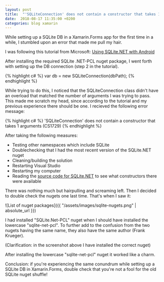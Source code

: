 ```yaml
---
layout: post
title:  "'SQLiteConnection' does not contain a constructor that takes 1 arguments (CS1729) and the importance of installing the correct nuget"
date:  2018-08-17 11:35:00 +0200
categories: blog xamarin
---
```

While setting up a SQLite DB in a Xamarin.Forms app for the first time in a while, I stumbled upon an error that made me pull my hair.

I was following this tutorial from Microsoft: [Using SQLite.NET with Android][sqlite-tutorial]

After installing the required SQLite .NET-PCL nuget package, I went forth with setting up the DB connection (step 2 in the tutorial).

{% highlight c# %}
var db = new SQLiteConnection(dbPath);
{% endhighlight %}

While trying to do this, I noticed that the SQLiteConnection class didn't have an overload that matched the number of arguments I was trying to pass.
This made me scratch my head, since according to the tutorial and my previous experience there should be one. I recieved the following error message: 

{% highlight c# %}
'SQLiteConnection' does not contain a constructor that takes 1 arguments (CS1729)
{% endhighlight %}

After taking the following measures:

<ul>
	<li>Testing other namespaces which include SQLite</li>
	<li>Doublechecking that I had the most recent version of the SQLite.NET nuget</li>
	<li>Cleaning/building the solution</li>
	<li>Restarting Visual Studio</li>
	<li>Restarting my computer</li>
	<li>Reading the <a href="https://github.com/praeclarum/sqlite-net">source code for SQLite.NET</a> to see what constructors there were available</li>
</ul>

There was nothing much but hairpulling and screaming left. Then I decided to double check the nugets one last time. That's when I saw it:

![List of nuget packages]({{ "/assets/images/sqlite-nugets.png" | absolute_url }})

I had installed "SQLite.Net-PCL" nuget when I should have installed the lowercase "sqlite-net-pcl". To further add to the confusion from the two nugets having the same name, they also have the same author (Frank Krueger).

(Clarification: in the screenshot above I have installed the correct nuget)

After installing the lowercase "sqlite-net-pcl" nuget it worked like a charm.

Conclusion: if you're experiencing the same conundrum while setting up a SQLite DB in Xamarin.Forms, double check that you're not a fool for the old SQLite nuget shuffle!

[sqlite-tutorial]: https://docs.microsoft.com/en-us/xamarin/android/data-cloud/data-access/using-sqlite-orm
[source-sqlnet]: https://github.com/praeclarum/sqlite-net